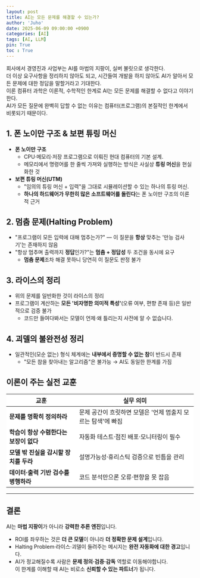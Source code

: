 ```yaml
---
layout: post
title: AI는 모든 문제를 해결할 수 있는가?
author: 'Juho'
date: 2025-06-09 09:00:00 +0900
categories: [AI]
tags: [AI, LLM]
pin: True
toc : True
---
```


<style>
  th{
    font-weight: bold;
    text-align: center;
    background-color: white;
  }
  td{
    background-color: white;
  }

</style>

회사에서 경영진과 사업부는 AI를 마법의 지팡이, 실버 불릿으로 생각한다.  
더 이상 요구사항을 정리하지 않아도 되고, 시간들여 개발을 하지 않아도 AI가 알아서 모든 문제에 대한 정답을 말할거라고 기대한다.  
이론 컴퓨터 과학은 이론적, 수학적인 한계로 AI는 모든 문제를 해결할 수 없다고 이야기한다.  
AI가 모든 질문에 완벽히 답할 수 없는 이유는 컴퓨터(프로그램)의 본질적인 한계에서 비롯되기 때문이다.  

## 1. 폰 노이만 구조 & 보편 튜링 머신
- **폰 노이만 구조**  
  - CPU·메모리·저장 프로그램으로 이뤄진 현대 컴퓨터의 기본 설계.  
  - 메모리에서 명령어를 한 줄씩 가져와 실행하는 방식은 사실상 **튜링 머신**을 현실화한 것  
- **보편 튜링 머신(UTM)**  
  - "임의의 튜링 머신 + 입력"을 그대로 시뮬레이션할 수 있는 하나의 튜링 머신.  
  - **하나의 하드웨어가 무한히 많은 소프트웨어를 돌린다**는 폰 노이만 구조의 이론적 근거

## 2. 멈춤 문제(Halting Problem)
- "프로그램이 모든 입력에 대해 멈추는가?" — 이 질문을 **항상** 맞추는 '만능 검사기'는 존재하지 않음  
- "항상 멈추며 출력까지 **정답**인가?"는 **멈춤 + 정답성** 두 조건을 동시에 요구  
  - **멈춤 문제**조차 해결 못하니 당연히 이 질문도 판정 불가  

## 3. 라이스의 정리
- 위의 문제를 일반화한 것이 라이스의 정리  
- 프로그램이 계산하는 **모든 '비자명한 의미적 특성'**(오류 여부, 편향 존재 등)은 일반적으로 검증 불가  
  - 코드만 들여다봐서는 모델이 언제·왜 틀리는지 사전에 알 수 없습니다.

## 4. 괴델의 불완전성 정리
- 일관적인(모순 없는) 형식 체계에는 **내부에서 증명할 수 없는 참**이 반드시 존재  
  - "모든 참을 찾아내는 알고리즘"은 불가능 → AI도 동일한 한계를 가짐


## 이론이 주는 실전 교훈

| 교훈 | 실무 의미 |
| --- | --- |
| **문제를 명확히 정의하라** | 문제 공간이 흐릿하면 모델은 '언제 멈출지 모르는 탐색'에 빠짐 |
| **학습이 항상 수렴한다는 보장이 없다** | 자동화 테스트·점진 배포·모니터링이 필수 |
| **모델 밖 진실을 감시할 장치를 두라** | 설명가능성·휴리스틱 검증으로 빈틈을 관리 |
| **데이터·출력 기반 검수를 병행하라** | 코드 분석만으론 오류·편향을 못 잡음 |

---  

## 결론
AI는 **마법 지팡이**가 아니라 **강력한 추론 엔진**입니다.  
- ROI를 좌우하는 것은 **더 큰 모델**이 아니라 **더 정확한 문제 설계**입니다.  
- Halting Problem·라이스·괴델이 들려주는 메시지는 **완전 자동화에 대한 경고**입니다.  
- AI가 정교해질수록 사람은 **문제 정의·검증·감독** 역할로 이동해야합니다.  
이 한계를 이해할 때  AI는 비로소 **신뢰할 수 있는 파트너**가 됩니다.